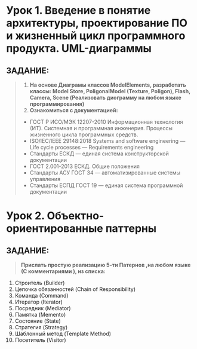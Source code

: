 # Урок 1. Введение в понятие архитектуры, проектирование ПО и жизненный цикл программного продукта. UML-диаграммы
## ЗАДАНИЕ:
> 1. **На основе Диаграмы классов ModelElements, разработать классы: Model Store, PoligonalModel (Texture, Poligon), Flash, Camera, Scene (Реализовать диограмму на любом языке программирования)**
> 2. **Ознакомиться с документацией:**
> - ГОСТ Р ИСО/МЭК 12207-2010 Информационная технология (ИТ). Системная и программная инженерия. Процессы жизненного цикла программных средств.
> - ISO/IEC/IEEE 29148:2018 Systems and software engineering — Life cycle processes — Requirements engineering
> - Стандарты ЕСКД — единая система конструкторской документации
> - ГОСТ 2.001-2013 ЕСКД. Общие положения
> - Стандарты АСУ ГОСТ 34 — автоматизированные системы управления
> - Стандарты ЕСПД ГОСТ 19 — единая система программной документации
# Урок 2. Объектно-ориентированные паттерны
## ЗАДАНИЕ:
> **Прислать простую реализацию 5-ти Патернов ,на любом языке (С комментариями ), из списка:** 
1. Строитель (Builder)
2. Цепочка обязанностей (Chain of Responsibility)
3. Команда (Command)
4. Итератор (Iterator)
5. Посредник (Mediator)
6. Памятка (Memento)
7. Состояние (State)
8. Стратегия (Strategy)
9. Шаблонный метод (Template Method)
10. Посетитель (Visitor)